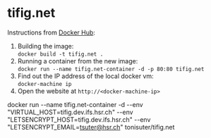# tifig.net
 Instructions from [Docker Hub](https://hub.docker.com/_/nginx/):

 1. Building the image:  
 ```docker build -t tifig.net .```
 2. Running a container from the new image:  
 ```docker run --name tifig.net-container -d -p 80:80 tifig.net```
 3. Find out the IP address of the local docker vm:  
 ```docker-machine ip```
 4. Open the website at `http://<docker-machine-ip>`



docker run --name tifig.net-container -d --env "VIRTUAL_HOST=tifig.dev.ifs.hsr.ch" --env "LETSENCRYPT_HOST=tifig.dev.ifs.hsr.ch" --env "LETSENCRYPT_EMAIL=tsuter@hsr.ch" tonisuter/tifig.net
